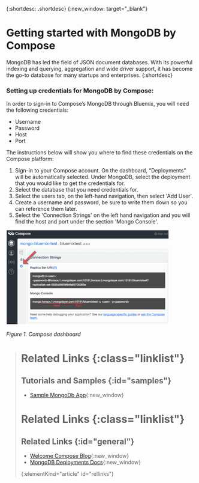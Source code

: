 {:shortdesc: .shortdesc}
{:new_window: target="_blank"}

# Getting started with MongoDB by Compose

MongoDB has led the field of JSON document databases. With its powerful indexing and querying, aggregation and wide driver support, it has become the go-to database for many startups and enterprises.
{:shortdesc} 

### Setting up credentials for MongoDB by Compose:
In order to sign-in to Compose’s MongoDB through Bluemix, you will need the following credentials: 

- Username
- Password
- Host
- Port

The instructions below will show you where to find these credentials on the Compose platform:
1. Sign-in to your Compose account. On the dashboard, “Deployments” will be automatically selected. Under MongoDB, select the deployment that you would like to get the credentials for. 
2. Select the database that you need credentials for.
3. Select the users tab, on the left-hand navigation, then select 'Add User'. 
4. Create a username and password, be sure to write them down so you can reference them later. 
5. Select the 'Connection Strings' on the left hand navigation and you will find the host and port under the section 'Mongo Console'. 

![Mongo Connection Strings](images/MongoDbConnectStrings.png)

*Figure 1. Compose dashboard*

># Related Links {:class="linklist"}
>## Tutorials and Samples {:id="samples"}
>* [Sample MongoDb App](https://todo-compose-mongo.mybluemix.net){:new_window}
>
># Related Links {:class="linklist"}
>## Related Links {:id="general"}  
>* [Welcome Compose Blog](http://cloudant.com/blog/welcome-compose/){:new_window}
>* [MongoDB Deployments Docs](https://docs.compose.io/getting-started/mongodb-deployments.html){:new_window}
>
>{:elementKind="article" id="rellinks"}
